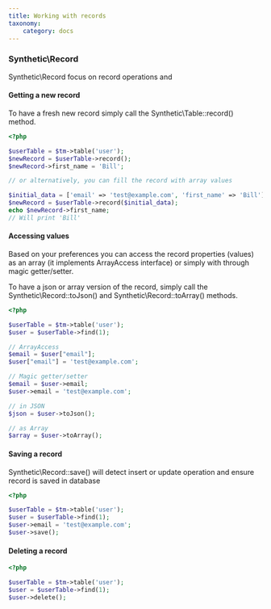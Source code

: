 ```yaml
---
title: Working with records
taxonomy:
    category: docs
---
```


### Synthetic\Record

Synthetic\Record focus on record operations and

#### Getting a new record

To have a fresh new record simply call the Synthetic\Table::record() method.

```php
<?php

$userTable = $tm->table('user');
$newRecord = $userTable->record();
$newRecord->first_name = 'Bill';

// or alternatively, you can fill the record with array values

$initial_data = ['email' => 'test@example.com', 'first_name' => 'Bill'];
$newRecord = $userTable->record($initial_data);
echo $newRecord->first_name;
// Will print 'Bill'
```

#### Accessing values

Based on your preferences you can access the record properties (values) as an array (it implements ArrayAccess interface) or simply with through magic getter/setter.

To have a json or array version of the record, simply call the Synthetic\Record::toJson() and Synthetic\Record::toArray() methods.

```php
<?php

$userTable = $tm->table('user');
$user = $userTable->find(1);

// ArrayAccess
$email = $user["email"];
$user["email"] = 'test@example.com';

// Magic getter/setter
$email = $user->email;
$user->email = 'test@example.com';

// in JSON
$json = $user->toJson();

// as Array
$array = $user->toArray();
```

#### Saving a record

Synthetic\Record::save() will detect insert or update operation and ensure record is saved in database

```php
<?php

$userTable = $tm->table('user');
$user = $userTable->find(1);
$user->email = 'test@example.com';
$user->save();
```

#### Deleting a record

```php
<?php

$userTable = $tm->table('user');
$user = $userTable->find(1);
$user->delete();
```

